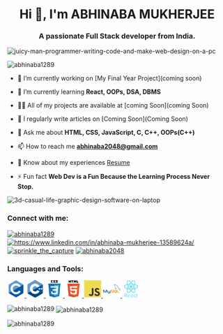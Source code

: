 <h1 align="center">Hi 👋, I'm ABHINABA MUKHERJEE</h1>
<h3 align="center">A passionate Full Stack developer from India.</h3>

![juicy-man-programmer-writing-code-and-make-web-design-on-a-pc](https://github.com/Abhinaba1289/Abhinaba1289/assets/112745548/a2a2e567-beb6-4d2b-99da-cceb41f56253)


<p align="left"> <img src="https://komarev.com/ghpvc/?username=abhinaba1289&label=Profile%20views&color=0e75b6&style=flat" alt="abhinaba1289" /> </p>

- 🔭 I’m currently working on [My Final Year Project](coming soon)

- 🌱 I’m currently learning **React, OOPs, DSA, DBMS**

- 👨‍💻 All of my projects are available at [coming Soon](coming Soon)

- 📝 I regularly write articles on [Coming Soon](Coming Soon)

- 💬 Ask me about **HTML, CSS, JavaScript, C, C++, OOPs(C++)**

- 📫 How to reach me **abhinaba2048@gmail.com**

- 📄 Know about my experiences [Resume](https://drive.google.com/file/d/1m14iLtkshYCyjBXggro1ArZz00SBg6nE/view)

- ⚡ Fun fact **Web Dev is a Fun Because the Learning Process Never Stop.**
  
![3d-casual-life-graphic-design-software-on-laptop](https://github.com/Abhinaba1289/Abhinaba1289/assets/112745548/f3be3e5c-5484-4d52-929c-052f089dcbc0)

<h3 align="left">Connect with me:</h3>
<p align="left">
<a href="https://twitter.com/abhinaba1289" target="blank"><img align="center" src="https://raw.githubusercontent.com/rahuldkjain/github-profile-readme-generator/master/src/images/icons/Social/twitter.svg" alt="abhinaba1289" height="30" width="40" /></a>
<a href="https://linkedin.com/in/https://www.linkedin.com/in/abhinaba-mukherjee-13589624a/" target="blank"><img align="center" src="https://raw.githubusercontent.com/rahuldkjain/github-profile-readme-generator/master/src/images/icons/Social/linked-in-alt.svg" alt="https://www.linkedin.com/in/abhinaba-mukherjee-13589624a/" height="30" width="40" /></a>
<a href="https://instagram.com/sprinkle_the_capture" target="blank"><img align="center" src="https://raw.githubusercontent.com/rahuldkjain/github-profile-readme-generator/master/src/images/icons/Social/instagram.svg" alt="sprinkle_the_capture" height="30" width="40" /></a>
<a href="https://auth.geeksforgeeks.org/user/abhinaba2048" target="blank"><img align="center" src="https://raw.githubusercontent.com/rahuldkjain/github-profile-readme-generator/master/src/images/icons/Social/geeks-for-geeks.svg" alt="abhinaba2048" height="30" width="40" /></a>
</p>

<h3 align="left">Languages and Tools:</h3>
<p align="left"> <a href="https://www.cprogramming.com/" target="_blank" rel="noreferrer"> <img src="https://raw.githubusercontent.com/devicons/devicon/master/icons/c/c-original.svg" alt="c" width="40" height="40"/> </a> <a href="https://www.w3schools.com/cpp/" target="_blank" rel="noreferrer"> <img src="https://raw.githubusercontent.com/devicons/devicon/master/icons/cplusplus/cplusplus-original.svg" alt="cplusplus" width="40" height="40"/> </a> <a href="https://www.w3schools.com/css/" target="_blank" rel="noreferrer"> <img src="https://raw.githubusercontent.com/devicons/devicon/master/icons/css3/css3-original-wordmark.svg" alt="css3" width="40" height="40"/> </a> <a href="https://www.w3.org/html/" target="_blank" rel="noreferrer"> <img src="https://raw.githubusercontent.com/devicons/devicon/master/icons/html5/html5-original-wordmark.svg" alt="html5" width="40" height="40"/> </a> <a href="https://developer.mozilla.org/en-US/docs/Web/JavaScript" target="_blank" rel="noreferrer"> <img src="https://raw.githubusercontent.com/devicons/devicon/master/icons/javascript/javascript-original.svg" alt="javascript" width="40" height="40"/> </a> <a href="https://www.mysql.com/" target="_blank" rel="noreferrer"> <img src="https://raw.githubusercontent.com/devicons/devicon/master/icons/mysql/mysql-original-wordmark.svg" alt="mysql" width="40" height="40"/> </a> <a href="https://reactjs.org/" target="_blank" rel="noreferrer"> <img src="https://raw.githubusercontent.com/devicons/devicon/master/icons/react/react-original-wordmark.svg" alt="react" width="40" height="40"/> </a> </p>

<p><img align="left" src="https://github-readme-stats.vercel.app/api/top-langs?username=abhinaba1289&show_icons=true&locale=en&layout=compact" alt="abhinaba1289" /></p>

<p>&nbsp;<img align="center" src="https://github-readme-stats.vercel.app/api?username=abhinaba1289&show_icons=true&locale=en" alt="abhinaba1289" /></p>

<p><img align="center" src="https://github-readme-streak-stats.herokuapp.com/?user=abhinaba1289&" alt="abhinaba1289" /></p>
